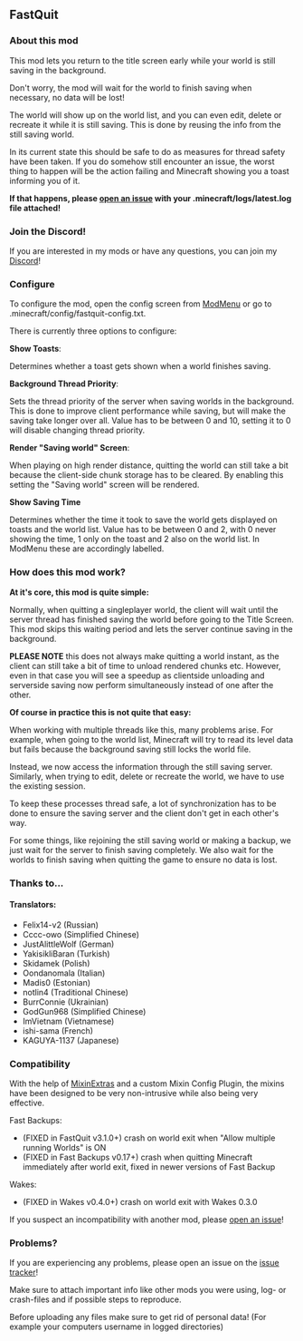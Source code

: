 ## FastQuit

### About this mod

This mod lets you return to the title screen early while your world is still saving in the background.

Don't worry, the mod will wait for the world to finish saving when necessary, no data will be lost!

The world will show up on the world list, and you can even edit, delete or recreate it while it is still saving.
This is done by reusing the info from the still saving world.

In its current state this should be safe to do as measures for thread safety have been taken.
If you do somehow still encounter an issue, the worst thing to happen will be the action failing and Minecraft showing you a toast informing you of it.

**If that happens, please [open an issue](#problems) with your .minecraft/logs/latest.log file attached!**

### Join the Discord!

If you are interested in my mods or have any questions, you can join my [Discord](https://discord.gg/B6ZV8SF672)!

### Configure

To configure the mod, open the config screen from [ModMenu](https://modrinth.com/mod/modmenu) or go to .minecraft/config/fastquit-config.txt.

There is currently three options to configure:

**Show Toasts**:

Determines whether a toast gets shown when a world finishes saving.

**Background Thread Priority**:

Sets the thread priority of the server when saving worlds in the background.
This is done to improve client performance while saving, but will make the saving take longer over all.
Value has to be between 0 and 10, setting it to 0 will disable changing thread priority.

**Render "Saving world" Screen**:

When playing on high render distance, quitting the world can still take a bit because the client-side chunk storage has to be cleared.
By enabling this setting the "Saving world" screen will be rendered.

**Show Saving Time**

Determines whether the time it took to save the world gets displayed on toasts and the world list.
Value has to be between 0 and 2, with 0 never showing the time, 1 only on the toast and 2 also on the world list. In ModMenu these are accordingly labelled.

### How does this mod work?

**At it's core, this mod is quite simple:**

Normally, when quitting a singleplayer world, the client will wait until the server thread has finished saving the world before going to the Title Screen.
This mod skips this waiting period and lets the server continue saving in the background.

**PLEASE NOTE** this does not always make quitting a world instant, as the client can still take a bit of time to unload rendered chunks etc. However, even in that case you will see a speedup as clientside unloading and serverside saving now perform simultaneously instead of one after the other.

**Of course in practice this is not quite that easy:**

When working with multiple threads like this, many problems arise.
For example, when going to the world list, Minecraft will try to read its level data but fails because the background saving still locks the world file.

Instead, we now access the information through the still saving server.
Similarly, when trying to edit, delete or recreate the world, we have to use the existing session.

To keep these processes thread safe, a lot of synchronization has to be done to ensure the saving server and the client don't get in each other's way.

For some things, like rejoining the still saving world or making a backup, we just wait for the server to finish saving completely.
We also wait for the worlds to finish saving when quitting the game to ensure no data is lost.

### Thanks to...

#### Translators:
- Felix14-v2 (Russian)
- Cccc-owo (Simplified Chinese)
- JustAlittleWolf (German)
- YakisikliBaran (Turkish)
- Skidamek (Polish)
- Oondanomala (Italian)
- Madis0 (Estonian)
- notlin4 (Traditional Chinese)
- BurrConnie (Ukrainian)
- GodGun968 (Simplified Chinese)
- ImVietnam (Vietnamese)
- ishi-sama (French)
- KAGUYA-1137 (Japanese)
####

### Compatibility

With the help of [MixinExtras](https://github.com/LlamaLad7/MixinExtras) and a custom Mixin Config Plugin, the mixins have been designed to be very non-intrusive while also being very effective.

Fast Backups:
- (FIXED in FastQuit v3.1.0+) crash on world exit when "Allow multiple running Worlds" is ON
- (FIXED in Fast Backups v0.17+) crash when quitting Minecraft immediately after world exit, fixed in newer versions of Fast Backup

Wakes:
- (FIXED in Wakes v0.4.0+) crash on world exit with Wakes 0.3.0

If you suspect an incompatibility with another mod, please [open an issue](#problems)!

### Problems?

If you are experiencing any problems, please open an issue on the [issue tracker](https://github.com/KingContaria/FastQuit/issues)!

Make sure to attach important info like other mods you were using, log- or crash-files and if possible steps to reproduce.

Before uploading any files make sure to get rid of personal data! (For example your computers username in logged directories)